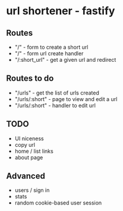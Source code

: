 # url shortener - fastify

## Routes

- "/" - form to create a short url
- "/" - form url create handler
- "/:short_url" - get a given url and redirect

## Routes to do

- "/urls" - get the list of urls created
- "/urls/:short" - page to view and edit a url
- "/urls/:short" - handler to edit url

## TODO

- UI niceness
-   copy url
-   home / list links
-   about page

## Advanced

- users / sign in
- stats
- random cookie-based user session
